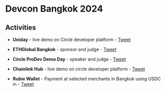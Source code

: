 # Devcon Bangkok 2024

## Activities

- **Uniday** - live demo on Circle developer platform - [Tweet](https://x.com/UniswapFND/status/1856219369036230767)

- **ETHGlobal Bangkok** - sponsor and judge - [Tweet](https://x.com/TxnSheng/status/1858061272056807860)

- **Circle ProDev Demo Day** - speaker and judge - [Tweet](https://x.com/TxnSheng/status/1856567578640167264)

- **Chainlink Hub** - live demo on circle developer platform - [Tweet](https://x.com/TxnSheng/status/1855780616861782334)

- **Rubie Wallet** - Payment at selected merchants in Bangkok using USDC in - [Tweet](https://x.com/TxnSheng/status/1856549983925006447)